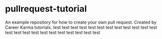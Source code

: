 # pullrequest-tutorial
An example repository for how to create your own pull request.
Created by Career Karma tutorials.
test
test
test
test
test
test
test
test
test
test
test
test
test
test
test
test
test
test
test
test
test
test
test

